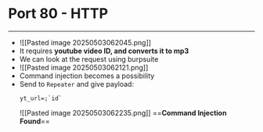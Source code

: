 # Port 80 - HTTP
---
- ![[Pasted image 20250503062045.png]]
- It requires **youtube video ID, and converts it to mp3**
- We can look at the request using burpsuite
- ![[Pasted image 20250503062121.png]]
- Command injection becomes a possibility
- Send to `Repeater` and give payload:
	```
	yt_url=;`id`
	```
	![[Pasted image 20250503062235.png]]
	==**Command Injection Found**==